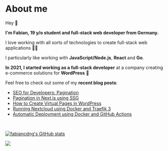 # About me

Hey 👋

**I'm Fabian, 19 y/o student and full-stack web developer from Germany.**

I love working with all sorts of technologies to create full-stack web applications 🧑‍💻

I particularly like working with **JavaScript/Node.js**, **React** and **Go**.

**In 2021, I started working as a full-stack developer** at a company creating e-commerce solutions for **WordPress** 🛒

Feel free to check out some of my **recent blog posts**:
* [SEO for Developers: Pagination](https://fabiancdng.com/blog/seo-for-developers-pagination)
* [Pagination in Next.js using SSG](https://fabiancdng.com/blog/pagination-in-next-js-using-ssg)
* [How to Create Virtual Pages in WordPress](https://fabiancdng.com/blog/how-to-programmatically-create-virtual-pages-in-wordpress)
* [Running Nextcloud using Docker and Traefik 3](https://fabiancdng.com/blog/running-nextcloud-using-docker-and-traefik-3)
* [Automatic Deployment using Docker and GitHub Actions](https://fabiancdng.com/blog/automatic-deployment-using-docker-and-github-actions)

<br />

[![fabiancdng's GitHub stats](https://github-readme-stats.vercel.app/api?username=fabiancdng&show_icons=true&theme=dracula)](https://github.com/anuraghazra/github-readme-stats)

![](https://komarev.com/ghpvc/?username=fabiancdng)
